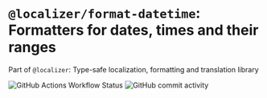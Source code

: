 # `@localizer/format-datetime`: Formatters for dates, times and their ranges

Part of `@localizer`: Type-safe localization, formatting and translation library

![GitHub Actions Workflow Status](https://img.shields.io/github/actions/workflow/status/124c4a/localizer/ci-full.yml)
![GitHub commit activity](https://img.shields.io/github/commit-activity/w/124c4a/localizer)

